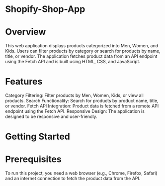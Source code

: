 # Shopify-Shop-App

# Overview
This web application displays products categorized into Men, Women, and Kids. Users can filter products by category or search for products by name, title, or vendor. The application fetches product data from an API endpoint using the Fetch API and is built using HTML, CSS, and JavaScript.

# Features
  Category Filtering: Filter products by Men, Women, Kids, or view all products.
  Search Functionality: Search for products by product name, title, or vendor.
  Fetch API Integration: Product data is fetched from a remote API endpoint using the Fetch API.
  Responsive Design: The application is designed to be responsive and user-friendly.

# Getting Started
# Prerequisites
To run this project, you need a web browser (e.g., Chrome, Firefox, Safari) and an internet connection to fetch the product data from the API.
